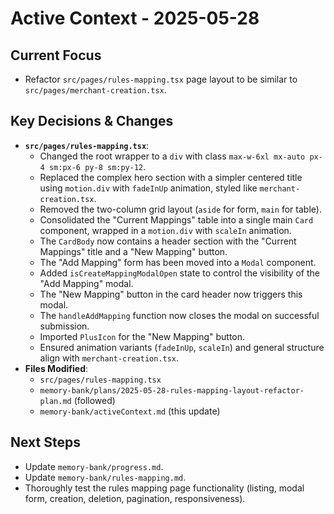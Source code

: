 # Active Context - 2025-05-28

## Current Focus

- Refactor `src/pages/rules-mapping.tsx` page layout to be similar to `src/pages/merchant-creation.tsx`.

## Key Decisions & Changes

- **`src/pages/rules-mapping.tsx`**:
  - Changed the root wrapper to a `div` with class `max-w-6xl mx-auto px-4 sm:px-6 py-8 sm:py-12`.
  - Replaced the complex hero section with a simpler centered title using `motion.div` with `fadeInUp` animation, styled like `merchant-creation.tsx`.
  - Removed the two-column grid layout (`aside` for form, `main` for table).
  - Consolidated the "Current Mappings" table into a single main `Card` component, wrapped in a `motion.div` with `scaleIn` animation.
  - The `CardBody` now contains a header section with the "Current Mappings" title and a "New Mapping" button.
  - The "Add Mapping" form has been moved into a `Modal` component.
  - Added `isCreateMappingModalOpen` state to control the visibility of the "Add Mapping" modal.
  - The "New Mapping" button in the card header now triggers this modal.
  - The `handleAddMapping` function now closes the modal on successful submission.
  - Imported `PlusIcon` for the "New Mapping" button.
  - Ensured animation variants (`fadeInUp`, `scaleIn`) and general structure align with `merchant-creation.tsx`.
- **Files Modified**:
  - `src/pages/rules-mapping.tsx`
  - `memory-bank/plans/2025-05-28-rules-mapping-layout-refactor-plan.md` (followed)
  - `memory-bank/activeContext.md` (this update)

## Next Steps

- Update `memory-bank/progress.md`.
- Update `memory-bank/rules-mapping.md`.
- Thoroughly test the rules mapping page functionality (listing, modal form, creation, deletion, pagination, responsiveness).
